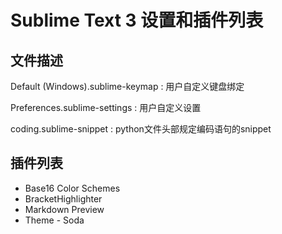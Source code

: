 Sublime Text 3 设置和插件列表
=============================

## 文件描述
Default (Windows).sublime-keymap
:	用户自定义键盘绑定

Preferences.sublime-settings
:	用户自定义设置

coding.sublime-snippet
:	python文件头部规定编码语句的snippet

## 插件列表
* Base16 Color Schemes
* BracketHighlighter
* Markdown Preview
* Theme - Soda